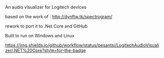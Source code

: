 An audio visualizer for Logitech devices

based on the work of : http://dynftw.tk/spectrogram/

rework to port it to .Net Core and GitHub

Built to run on Windows and Linux


https://img.shields.io/github/workflow/status/pesantsi/LogitechAudioVisualizer/.NET%20Core?style=for-the-badge
